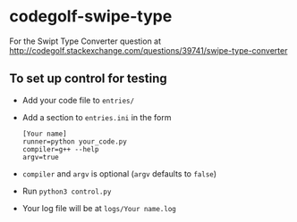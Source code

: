 codegolf-swipe-type
===================

For the Swipt Type Converter question at http://codegolf.stackexchange.com/questions/39741/swipe-type-converter

To set up control for testing
-----------------------------

 - Add your code file to `entries/`
 - Add a section to `entries.ini` in the form

   ```
   [Your name]
   runner=python your_code.py
   compiler=g++ --help
   argv=true
   ```
 - `compiler` and `argv` is optional (`argv` defaults to `false`)
 - Run `python3 control.py`
 - Your log file will be at `logs/Your name.log`
